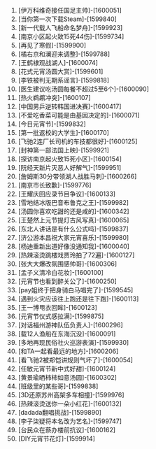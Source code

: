 
1. [伊万科维奇接任国足主帅]-[1600051]
1. [当你第一次下载Steam]-[1599840]
1. [新一代载人飞船命名梦舟]-[1599923]
1. [南京小区起火致15死44伤]-[1599734]
1. [再见了寒假]-[1599900]
1. [橘右京和澜迎来调整]-[1599788]
1. [王鹤棣观战湖人]-[1600074]
1. [花式元宵汤圆大赏]-[1599601]
1. [李铁被判无期系谣言]-[1599818]
1. [医生建议吃汤圆每餐不超过5至6个]-[1600090]
1. [热火鹈鹕冲突]-[1600107]
1. [中国男乒逆转韩国进决赛]-[1600417]
1. [不爱吃香菜可能是由基因决定的]-[1600071]
1. [今日元宵节]-[1599832]
1. [第一批返校的大学生]-[1600170]
1. [飞驰2连厂长司机的车技都很好]-[1600125]
1. [封神第一部法国上映]-[1599921]
1. [探访南京起火致15死小区]-[1600154]
1. [阮经天新片灭恶人好解气]-[1599951]
1. [詹姆斯30分带领湖人战胜马刺]-[1600266]
1. [南京市长致歉]-[1599776]
1. [王耀庆回应录节目争议]-[1600133]
1. [雪地结冰版巴音布鲁克之王]-[1599982]
1. [汤圆你喜欢吃甜的还是咸的]-[1600342]
1. [王楚然上元节提灯古风写真]-[1600065]
1. [东北人讲话是有什么公式吗]-[1599837]
1. [济公游本昌祝大家元宵喜乐]-[1599980]
1. [杨迪重新出道好像没通知我]-[1600040]
1. [热辣滚烫跳楼戏贾玲拍了72遍]-[1600127]
1. [张大大爆改氛围感帅哥]-[1600306]
1. [孟子义清冷白花妆]-[1600100]
1. [元宵节也看到醉关公了]-[1600250]
1. [pay姐终于把身骑白马唱完了]-[1599545]
1. [遇到火灾应该往上跑还是往下跑]-[1600113]
1. [王一博甩衣回眸]-[1600123]
1. [元宵节仪式感拉满]-[1599875]
1. [对话福州游神队伍负责人]-[1600296]
1. [载12人渔船在东海沉没]-[1600091]
1. [多地再现民俗社火巡游表演]-[1599930]
1. [和TA一起看最远的地方]-[1600206]
1. [看飞驰2被郑恺讲规则气坏了]-[1600054]
1. [任敏元宵节新中式好甜]-[1600124]
1. [黄景瑜晒柿柿如意汤圆]-[1600302]
1. [班级里的某些哥]-[1599838]
1. [3D还原苏州高架多车相撞]-[1599976]
1. [热辣滚烫送你一朵小红花]-[1600132]
1. [dadada翻唱挑战]-[1599890]
1. [李子柒疑将本名改为艺名]-[1599747]
1. [台民众在蔡办楼前抗议]-[1600162]
1. [DIY元宵节花灯]-[1599914]